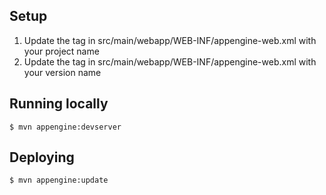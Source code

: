 ## Setup
1. Update the <application> tag in src/main/webapp/WEB-INF/appengine-web.xml with your project name
1. Update the <version> tag in src/main/webapp/WEB-INF/appengine-web.xml with your version name

## Running locally
    $ mvn appengine:devserver

## Deploying
    $ mvn appengine:update